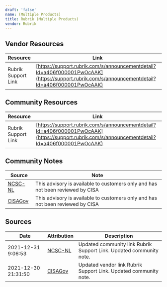 ```yaml
---
draft: 'false'
name: (Multiple Products)
title: Rubrik (Multiple Products)
vendor: Rubrik
---
```


## Vendor Resources
| Resource | Link |
| --- | --- |
| Rubrik Support Link | [https://support.rubrik.com/s/announcementdetail?Id=a406f000001PwOcAAK](https://support.rubrik.com/s/announcementdetail?Id=a406f000001PwOcAAK) |

## Community Resources
| Resource | Link |
| --- | --- |
| Rubrik Support Link | [https://support.rubrik.com/s/announcementdetail?Id=a406f000001PwOcAAK](https://support.rubrik.com/s/announcementdetail?Id=a406f000001PwOcAAK) |

## Community Notes
| Source | Note |
| --- | --- |
| [NCSC-NL](https://github.com/NCSC-NL/log4shell/blob/main/software/README.md) | This advisory is available to customers only and has not been reviewed by CISA |
| [CISAGov](https://raw.githubusercontent.com/cisagov/log4j-affected-db/develop/README.md) | This advisory is available to customers only and has not been reviewed by CISA |

## Sources
| Date | Attribution | Description |
| --- | --- | --- |
| 2021-12-31 9:06:53 | [NCSC-NL](https://github.com/NCSC-NL/log4shell/blob/main/software/README.md) | Updated community link Rubrik Support Link. Updated community note.  |
| 2021-12-30 21:31:50 | [CISAGov](https://raw.githubusercontent.com/cisagov/log4j-affected-db/develop/README.md) | Updated vendor link Rubrik Support Link. Updated community note.  |
